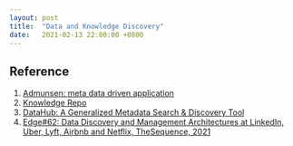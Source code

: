 ```yaml
---
layout: post
title:  "Data and Knowledge Discovery"
date:   2021-02-13 22:00:00 +0800
---
```



## Reference

1. [Admunsen: meta data driven application](https://github.com/amundsen-io/amundsen)
2. [Knowledge Repo](https://github.com/airbnb/knowledge-repo)
3. [DataHub: A Generalized Metadata Search & Discovery Tool](https://github.com/linkedin/datahub)
4. [Edge#62: Data Discovery and Management Architectures at LinkedIn, Uber, Lyft, Airbnb and Netflix, TheSequence, 2021](https://www.notion.so/bobzeng/Edge-62-Data-Discovery-and-Management-Architectures-at-LinkedIn-Uber-Lyft-Airbnb-and-Netflix-T-5ec2c366ebaa418da9ad6e8efc9e3597)